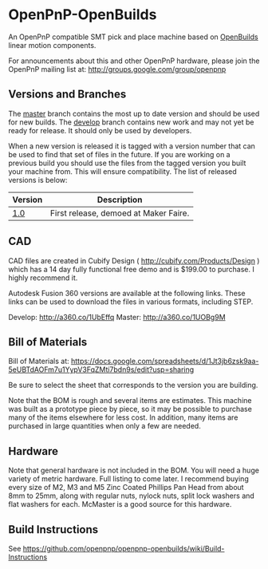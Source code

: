 OpenPnP-OpenBuilds
==================

An OpenPnP compatible SMT pick and place machine based on [OpenBuilds](http://openbuildspartstore.com/) linear motion components.

For announcements about this and other OpenPnP hardware, please join the OpenPnP mailing list at: http://groups.google.com/group/openpnp

Versions and Branches
---
The [master](https://github.com/openpnp/openpnp-openbuilds/tree/master) branch contains the most up to date version and should be used for new builds.
The [develop](https://github.com/openpnp/openpnp-openbuilds/tree/develop) branch contains new work and may not yet be ready for release. It should only be used by developers.

When a new version is released it is tagged with a version number that can be used to find that set of files in the future. If you are working on a previous build you should use the files from the tagged version you built your machine from. This will ensure compatibility. The list of released versions is below:

Version | Description
--------|------------
[1.0](https://github.com/openpnp/openpnp-openbuilds/tree/1.0)     | First release, demoed at Maker Faire.

CAD
---
CAD files are created in Cubify Design ( http://cubify.com/Products/Design ) which has a 14 day fully functional free demo and is $199.00 to purchase. I highly recommend it.

Autodesk Fusion 360 versions are available at the following links. These links can be used to download the files in various formats, including STEP.

Develop: http://a360.co/1UbEffq
Master: http://a360.co/1UOBg9M

Bill of Materials
---
Bill of Materials at: https://docs.google.com/spreadsheets/d/1Jt3jb6zsk9aa-5eUBTdAOFm7u1YypV3FqZMti7bdn9s/edit?usp=sharing

Be sure to select the sheet that corresponds to the version you are building.

Note that the BOM is rough and several items are estimates. This machine was built as a prototype piece by piece, so it may be possible to purchase many of the items elsewhere for less cost. In addition, many items are purchased in large quantities when only a few are needed.

Hardware
---
Note that general hardware is not included in the BOM. You will need a huge variety of metric hardware. Full listing to come later. I recommend buying every size of M2, M3 and M5 Zinc Coated Phillips Pan Head from about 8mm to 25mm, along with regular nuts, nylock nuts, split lock washers and flat washers for each. McMaster is a good source for this hardware.

Build Instructions
---
See https://github.com/openpnp/openpnp-openbuilds/wiki/Build-Instructions

